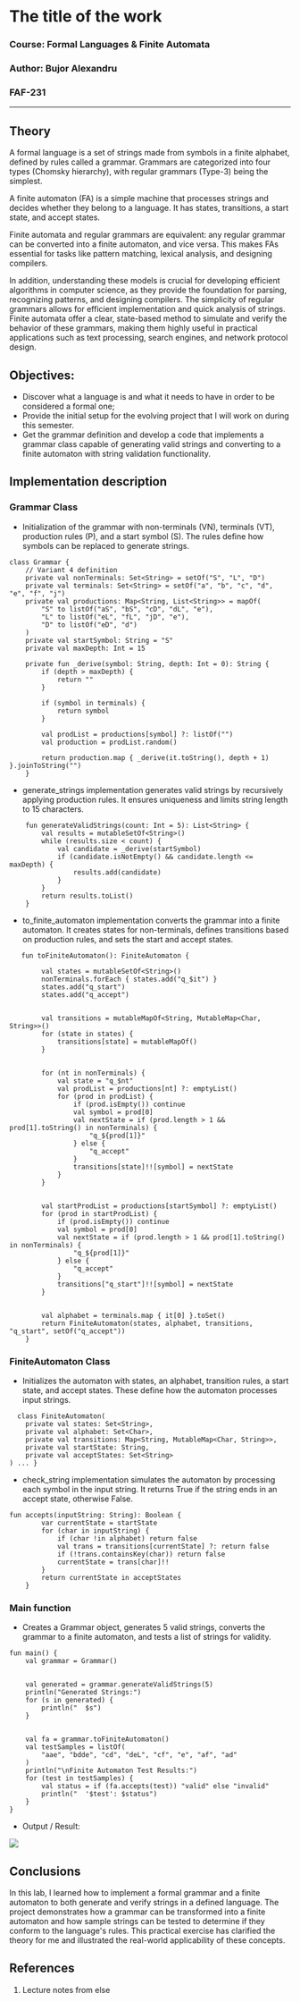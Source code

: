 # The title of the work

### Course: Formal Languages & Finite Automata
### Author: Bujor Alexandru
### FAF-231

----

## Theory
A formal language is a set of strings made from symbols in a finite alphabet, defined by rules called a grammar. Grammars are categorized into four types (Chomsky hierarchy), with regular grammars (Type-3) being the simplest.

A finite automaton (FA) is a simple machine that processes strings and decides whether they belong to a language. It has states, transitions, a start state, and accept states.

Finite automata and regular grammars are equivalent: any regular grammar can be converted into a finite automaton, and vice versa. This makes FAs essential for tasks like pattern matching, lexical analysis, and designing compilers.

In addition, understanding these models is crucial for developing efficient algorithms in computer science, as they provide the foundation for parsing, recognizing patterns, and designing compilers. The simplicity of regular grammars allows for efficient implementation and quick analysis of strings. Finite automata offer a clear, state-based method to simulate and verify the behavior of these grammars, making them highly useful in practical applications such as text processing, search engines, and network protocol design.
## Objectives:

* Discover what a language is and what it needs to have in order to be considered a formal one;
* Provide the initial setup for the evolving project that I will work on during this semester.
* Get the grammar definition and develop a code that implements a grammar class capable of generating valid strings and converting to a finite automaton with string validation functionality.

## Implementation description

### Grammar Class
* Initialization of the grammar with non-terminals (VN), terminals (VT), production rules (P), and a start symbol (S). The rules define how symbols can be replaced to generate strings.

```
class Grammar {
    // Variant 4 definition
    private val nonTerminals: Set<String> = setOf("S", "L", "D")
    private val terminals: Set<String> = setOf("a", "b", "c", "d", "e", "f", "j")
    private val productions: Map<String, List<String>> = mapOf(
        "S" to listOf("aS", "bS", "cD", "dL", "e"),
        "L" to listOf("eL", "fL", "jD", "e"),
        "D" to listOf("eD", "d")
    )
    private val startSymbol: String = "S"
    private val maxDepth: Int = 15

    private fun _derive(symbol: String, depth: Int = 0): String {
        if (depth > maxDepth) {
            return ""
        }

        if (symbol in terminals) {
            return symbol
        }

        val prodList = productions[symbol] ?: listOf("")
        val production = prodList.random()

        return production.map { _derive(it.toString(), depth + 1) }.joinToString("")
    }
```
* generate_strings implementation generates valid strings by recursively applying production rules. It ensures uniqueness and limits string length to 15 characters.
```
    fun generateValidStrings(count: Int = 5): List<String> {
        val results = mutableSetOf<String>()
        while (results.size < count) {
            val candidate = _derive(startSymbol)
            if (candidate.isNotEmpty() && candidate.length <= maxDepth) {
                results.add(candidate)
            }
        }
        return results.toList()
    }
```

* to_finite_automaton implementation converts the grammar into a finite automaton. It creates states for non-terminals, defines transitions based on production rules, and sets the start and accept states.
```
   fun toFiniteAutomaton(): FiniteAutomaton {

        val states = mutableSetOf<String>()
        nonTerminals.forEach { states.add("q_$it") }
        states.add("q_start")
        states.add("q_accept")


        val transitions = mutableMapOf<String, MutableMap<Char, String>>()
        for (state in states) {
            transitions[state] = mutableMapOf()
        }


        for (nt in nonTerminals) {
            val state = "q_$nt"
            val prodList = productions[nt] ?: emptyList()
            for (prod in prodList) {
                if (prod.isEmpty()) continue
                val symbol = prod[0]
                val nextState = if (prod.length > 1 && prod[1].toString() in nonTerminals) {
                    "q_${prod[1]}"
                } else {
                    "q_accept"
                }
                transitions[state]!![symbol] = nextState
            }
        }


        val startProdList = productions[startSymbol] ?: emptyList()
        for (prod in startProdList) {
            if (prod.isEmpty()) continue
            val symbol = prod[0]
            val nextState = if (prod.length > 1 && prod[1].toString() in nonTerminals) {
                "q_${prod[1]}"
            } else {
                "q_accept"
            }
            transitions["q_start"]!![symbol] = nextState
        }


        val alphabet = terminals.map { it[0] }.toSet()
        return FiniteAutomaton(states, alphabet, transitions, "q_start", setOf("q_accept"))
    }
```

### FiniteAutomaton Class

* Initializes the automaton with states, an alphabet, transition rules, a start state, and accept states. These define how the automaton processes input strings.
```
  class FiniteAutomaton(
    private val states: Set<String>,
    private val alphabet: Set<Char>,
    private val transitions: Map<String, MutableMap<Char, String>>,
    private val startState: String,
    private val acceptStates: Set<String>
) ... }
```
* check_string implementation simulates the automaton by processing each symbol in the input string. It returns True if the string ends in an accept state, otherwise False.
```
fun accepts(inputString: String): Boolean {
        var currentState = startState
        for (char in inputString) {
            if (char !in alphabet) return false
            val trans = transitions[currentState] ?: return false
            if (!trans.containsKey(char)) return false
            currentState = trans[char]!!
        }
        return currentState in acceptStates
    }
```
### Main function
* Creates a Grammar object, generates 5 valid strings, converts the grammar to a finite automaton, and tests a list of strings for validity.
```
fun main() {
    val grammar = Grammar()


    val generated = grammar.generateValidStrings(5)
    println("Generated Strings:")
    for (s in generated) {
        println("  $s")
    }


    val fa = grammar.toFiniteAutomaton()
    val testSamples = listOf(
        "aae", "bdde", "cd", "deL", "cf", "e", "af", "ad"
    )
    println("\nFinite Automaton Test Results:")
    for (test in testSamples) {
        val status = if (fa.accepts(test)) "valid" else "invalid"
        println("  '$test': $status")
    }
}
```


* Output / Result:

<img src="Results.jpg">


## Conclusions
In this lab, I learned how to implement a formal grammar and a finite automaton to both generate and verify strings in a defined language. The project demonstrates how a grammar can be transformed into a finite automaton and how sample strings can be tested to determine if they conform to the language's rules. This practical exercise has clarified the theory for me and illustrated the real-world applicability of these concepts.
## References
1. Lecture notes from else
